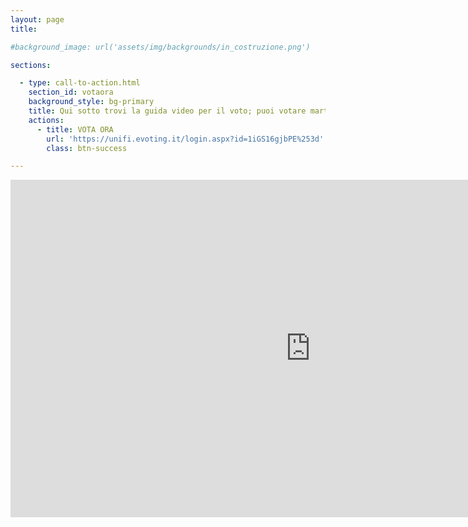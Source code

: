 ```yaml
---
layout: page
title:

#background_image: url('assets/img/backgrounds/in_costruzione.png')

sections:

  - type: call-to-action.html
    section_id: votaora
    background_style: bg-primary
    title: Qui sotto trovi la guida video per il voto; puoi votare martedì 11 dalle 9 alle 19 e mercoledì 12 maggio dalle 9 alle 18 su Eligo.
    actions:
      - title: VOTA ORA
        url: 'https://unifi.evoting.it/login.aspx?id=1iGS16gjbPE%253d'
        class: btn-success

---
```

<iframe width="960" height="540" src="https://www.youtube.com/embed/0hQ0MdKU_Ks?autoplay=1&loop=1" title="YouTube video player" frameborder="0" allow="accelerometer; autoplay=1; clipboard-write; encrypted-media; gyroscope; picture-in-picture" allowfullscreen></iframe>

